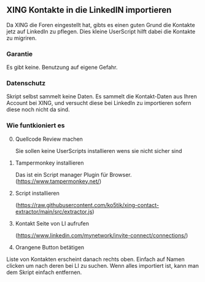 ## XING Kontakte  in die LinkedIN importieren

Da XING die Foren eingestellt hat, gibts es einen guten Grund die Kontakte jetz auf LinkedIn zu pflegen.  Dies kleine 
UserScript hilft dabei die Kontakte zu migriren. 

### Garantie

Es gibt keine.  Benutzung auf eigene Gefahr. 

### Datenschutz

Skript selbst sammelt keine Daten.  Es  sammelt die Kontakt-Daten aus Ihren Account bei XING, und versucht diese bei 
LinkedIn zu importieren sofern diese noch nicht da sind. 

### Wie funtkioniert es

0.  Quellcode Review machen

     Sie sollen keine UserScripts installieren wens sie nicht sicher sind 
1.  Tampermonkey installieren

     Das ist ein Script manager Plugin für Browser.  (https://www.tampermonkey.net/)
2.   Script installieren 

     (https://raw.githubusercontent.com/ko5tik/xing-contact-extractor/main/src/extractor.js)
3. Kontakt Seite von LI aufrufen

     (https://www.linkedin.com/mynetwork/invite-connect/connections/)
4. Orangene Button betätigen


Liste von Kontakten erscheint danach rechts oben. Einfach auf Namen clicken
um nach deren bei LI zu suchen. Wenn alles importiert ist, kann man dem Skript einfach entfernen. 


